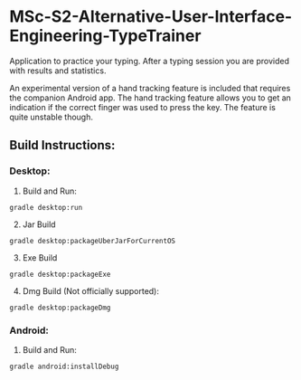 # MSc-S2-Alternative-User-Interface-Engineering-TypeTrainer

Application to practice your typing.
After a typing session you are provided with results and statistics.

An experimental version of a hand tracking feature is included that requires the
companion Android app. The hand tracking feature allows you to get an indication
if the correct finger was used to press the key. The feature is quite unstable though.

## Build Instructions:

### Desktop:
1. Build and Run:
```shell
gradle desktop:run
```
2. Jar Build
```shell
gradle desktop:packageUberJarForCurrentOS
```
3. Exe Build
```shell
gradle desktop:packageExe
```
4. Dmg Build (Not officially supported):
```shell
gradle desktop:packageDmg
```

### Android:

1. Build and Run:
```shell
gradle android:installDebug
```
